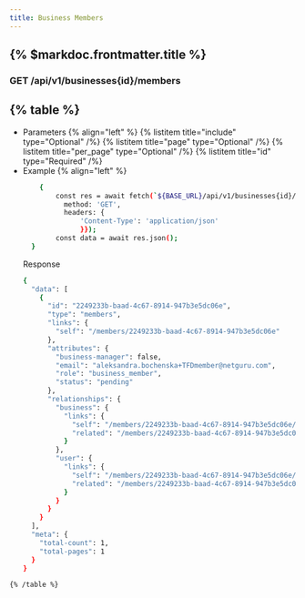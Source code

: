 ```yaml
---
title: Business Members
---
```


## {% $markdoc.frontmatter.title %}

### GET /api/v1/businesses{id}/members
{% table %}
---
* Parameters {% align="left" %}
  {% listitem title="include" type="Optional" /%}
  {% listitem title="page" type="Optional" /%}
  {% listitem title="per_page" type="Optional" /%}
  {% listitem title="id" type="Required" /%}
* Example {% align="left" %}
  ```bash
      {
          const res = await fetch(`${BASE_URL}/api/v1/businesses{id}/members`, {
            method: 'GET',
            headers: {
                'Content-Type': 'application/json'
                }});
          const data = await res.json();
    }
  ```
  Response
  ```bash
  {
    "data": [
      {
        "id": "2249233b-baad-4c67-8914-947b3e5dc06e",
        "type": "members",
        "links": {
          "self": "/members/2249233b-baad-4c67-8914-947b3e5dc06e"
        },
        "attributes": {
          "business-manager": false,
          "email": "aleksandra.bochenska+TFDmember@netguru.com",
          "role": "business_member",
          "status": "pending"
        },
        "relationships": {
          "business": {
            "links": {
              "self": "/members/2249233b-baad-4c67-8914-947b3e5dc06e/relationships/business",
              "related": "/members/2249233b-baad-4c67-8914-947b3e5dc06e/business"
            }
          },
          "user": {
            "links": {
              "self": "/members/2249233b-baad-4c67-8914-947b3e5dc06e/relationships/user",
              "related": "/members/2249233b-baad-4c67-8914-947b3e5dc06e/user"
            }
          }
        }
      }
    ],
    "meta": {
      "total-count": 1,
      "total-pages": 1
    }
  }
```
{% /table %}
